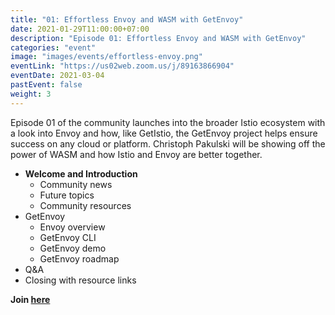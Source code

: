```yaml
---
title: "01: Effortless Envoy and WASM with GetEnvoy"
date: 2021-01-29T11:00:00+07:00
description: "Episode 01: Effortless Envoy and WASM with GetEnvoy"
categories: "event"
image: "images/events/effortless-envoy.png"
eventLink: "https://us02web.zoom.us/j/89163866904"
eventDate: 2021-03-04
pastEvent: false
weight: 3
---
```


Episode 01 of the community launches into the broader Istio ecosystem with a look into Envoy and how, like GetIstio, the GetEnvoy project helps ensure success on any cloud or platform. Christoph Pakulski will be showing off the power of WASM and how Istio and Envoy are better together.

* **Welcome and Introduction**
    + Community news
    + Future topics
    + Community resources
* GetEnvoy
  + Envoy overview
  + GetEnvoy CLI
  + GetEnvoy demo
  + GetEnvoy roadmap
* Q&A
* Closing with resource links

**Join [here](https://us02web.zoom.us/j/89163866904)**